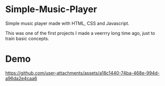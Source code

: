 # Simple-Music-Player
Simple music player made with HTML, CSS and Javascript.

This was one of the first projects I made a veerrry long time ago, just to train basic concepts.

# Demo

https://github.com/user-attachments/assets/a18c1440-74ba-468e-994d-a96da2e4caa6
